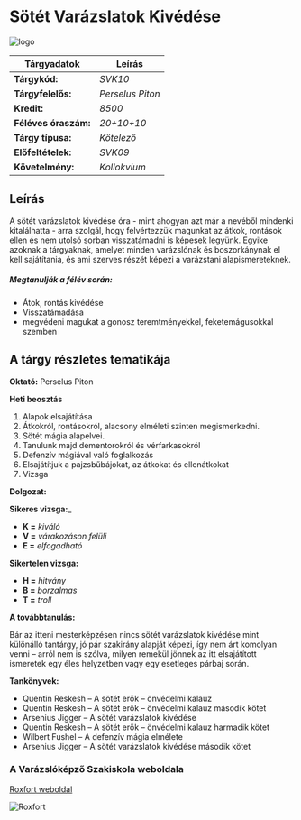 Sötét Varázslatok Kivédése
===================
![logo](https://i.imgur.com/bn4ZNlr.png)

|Tárgyadatok|Leírás|
|------------|--------------|
|__Tárgykód:__| *SVK10*|
|__Tárgyfelelős:__| *Perselus Piton*|
|__Kredit:__| *8500*|
|__Féléves óraszám:__| *20+10+10*|
|__Tárgy típusa:__| *Kötelező*|
|__Előfeltételek:__| *SVK09*|
|__Követelmény:__| *Kollokvium*|

Leírás
----------

A sötét varázslatok kivédése óra - mint ahogyan azt már a nevéből mindenki kitalálhatta - arra szolgál, hogy felvértezzük magunkat az átkok, rontások ellen és nem utolsó sorban visszatámadni is képesek legyünk. Egyike azoknak a tárgyaknak, amelyet minden varázslónak és boszorkánynak el kell sajátítania, és ami szerves részét képezi a varázstani alapismereteknek.

##### Megtanulják a félév során:
* Átok, rontás kivédése
* Visszatámadása
* megvédeni magukat a gonosz teremtményekkel, feketemágusokkal szemben

A tárgy részletes tematikája
-----------------------------

__Oktató:__
Perselus Piton

__Heti beosztás__
1. Alapok elsajátítása
1. Átkokról, rontásokról, alacsony elméleti szinten megismerkedni.
1. Sötét mágia alapelvei. 
1. Tanulunk majd dementorokról és vérfarkasokról
1. Defenzív mágiával való foglalkozás
1. Elsajátítjuk a pajzsbűbájokat, az átkokat és ellenátkokat
1. Vizsga

__Dolgozat:__

__Sikeres vizsga:___

* __K =__ *kiváló*
* __V =__ *várakozáson felüli*
* __E =__ *elfogadható*

__Sikertelen vizsga:__

* __H =__ *hitvány*
* __B =__ *borzalmas*
* __T =__ *troll*

__A továbbtanulás:__

Bár az itteni mesterképzésen nincs sötét varázslatok kivédése mint különálló tantárgy, jó pár szakirány alapját képezi, így nem árt komolyan venni – arról nem is szólva, milyen remekül jönnek az itt elsajátított ismeretek egy éles helyzetben vagy egy esetleges párbaj során.

__Tankönyvek:__

* Quentin Reskesh – A sötét erők – önvédelmi kalauz
* Quentin Reskesh – A sötét erők – önvédelmi kalauz második kötet
* Arsenius Jigger – A sötét varázslatok kivédése
* Quentin Reskesh – A sötét erők – önvédelmi kalauz harmadik kötet
* Wilbert Fushel – A defenzív mágia elmélete
* Arsenius Jigger – A sötét varázslatok kivédése második kötet

### A Varázslóképző Szakiskola weboldala
[Roxfort weboldal](http://roxfortbesvkeposzkisk.hupont.hu/ "Roxfort weboldal")



![Roxfort](https://lumos.gportal.hu/portal/lumos/image/gallery/1355884064_20.png "Tanterem")
